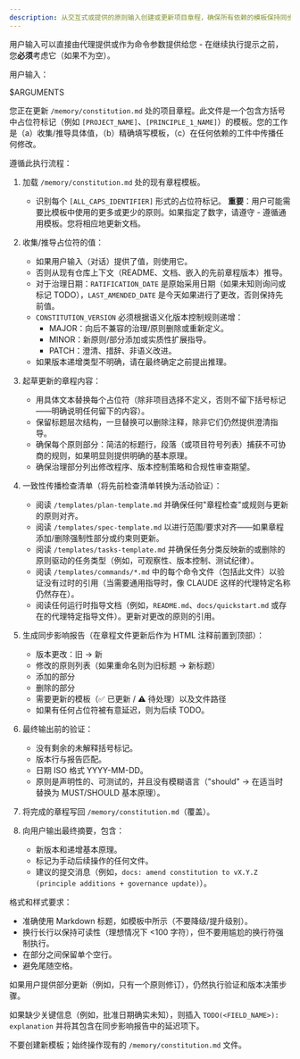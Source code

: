 ```yaml
---
description: 从交互式或提供的原则输入创建或更新项目章程，确保所有依赖的模板保持同步。
---
```


用户输入可以直接由代理提供或作为命令参数提供给您 - 在继续执行提示之前，您**必须**考虑它（如果不为空）。

用户输入：

$ARGUMENTS

您正在更新 `/memory/constitution.md` 处的项目章程。此文件是一个包含方括号中占位符标记（例如 `[PROJECT_NAME]`、`[PRINCIPLE_1_NAME]`）的模板。您的工作是（a）收集/推导具体值，（b）精确填写模板，（c）在任何依赖的工件中传播任何修改。

遵循此执行流程：

1. 加载 `/memory/constitution.md` 处的现有章程模板。
   - 识别每个 `[ALL_CAPS_IDENTIFIER]` 形式的占位符标记。
   **重要**：用户可能需要比模板中使用的更多或更少的原则。如果指定了数字，请遵守 - 遵循通用模板。您将相应地更新文档。

2. 收集/推导占位符的值：
   - 如果用户输入（对话）提供了值，则使用它。
   - 否则从现有仓库上下文（README、文档、嵌入的先前章程版本）推导。
   - 对于治理日期：`RATIFICATION_DATE` 是原始采用日期（如果未知则询问或标记 TODO），`LAST_AMENDED_DATE` 是今天如果进行了更改，否则保持先前值。
   - `CONSTITUTION_VERSION` 必须根据语义化版本控制规则递增：
     * MAJOR：向后不兼容的治理/原则删除或重新定义。
     * MINOR：新原则/部分添加或实质性扩展指导。
     * PATCH：澄清、措辞、非语义改进。
   - 如果版本递增类型不明确，请在最终确定之前提出推理。

3. 起草更新的章程内容：
   - 用具体文本替换每个占位符（除非项目选择不定义，否则不留下括号标记——明确说明任何留下的内容）。
   - 保留标题层次结构，一旦替换可以删除注释，除非它们仍然提供澄清指导。
   - 确保每个原则部分：简洁的标题行，段落（或项目符号列表）捕获不可协商的规则，如果明显则提供明确的基本原理。
   - 确保治理部分列出修改程序、版本控制策略和合规性审查期望。

4. 一致性传播检查清单（将先前检查清单转换为活动验证）：
   - 阅读 `/templates/plan-template.md` 并确保任何"章程检查"或规则与更新的原则对齐。
   - 阅读 `/templates/spec-template.md` 以进行范围/要求对齐——如果章程添加/删除强制性部分或约束则更新。
   - 阅读 `/templates/tasks-template.md` 并确保任务分类反映新的或删除的原则驱动的任务类型（例如，可观察性、版本控制、测试纪律）。
   - 阅读 `/templates/commands/*.md` 中的每个命令文件（包括此文件）以验证没有过时的引用（当需要通用指导时，像 CLAUDE 这样的代理特定名称仍然存在）。
   - 阅读任何运行时指导文档（例如，`README.md`、`docs/quickstart.md` 或存在的代理特定指导文件）。更新对更改的原则的引用。

5. 生成同步影响报告（在章程文件更新后作为 HTML 注释前置到顶部）：
   - 版本更改：旧 → 新
   - 修改的原则列表（如果重命名则为旧标题 → 新标题）
   - 添加的部分
   - 删除的部分
   - 需要更新的模板（✅ 已更新 / ⚠ 待处理）以及文件路径
   - 如果有任何占位符被有意延迟，则为后续 TODO。

6. 最终输出前的验证：
   - 没有剩余的未解释括号标记。
   - 版本行与报告匹配。
   - 日期 ISO 格式 YYYY-MM-DD。
   - 原则是声明性的、可测试的，并且没有模糊语言（"should" → 在适当时替换为 MUST/SHOULD 基本原理）。

7. 将完成的章程写回 `/memory/constitution.md`（覆盖）。

8. 向用户输出最终摘要，包含：
   - 新版本和递增基本原理。
   - 标记为手动后续操作的任何文件。
   - 建议的提交消息（例如，`docs: amend constitution to vX.Y.Z (principle additions + governance update)`）。

格式和样式要求：
- 准确使用 Markdown 标题，如模板中所示（不要降级/提升级别）。
- 换行长行以保持可读性（理想情况下 <100 字符），但不要用尴尬的换行符强制执行。
- 在部分之间保留单个空行。
- 避免尾随空格。

如果用户提供部分更新（例如，只有一个原则修订），仍然执行验证和版本决策步骤。

如果缺少关键信息（例如，批准日期确实未知），则插入 `TODO(<FIELD_NAME>): explanation` 并将其包含在同步影响报告中的延迟项下。

不要创建新模板；始终操作现有的 `/memory/constitution.md` 文件。